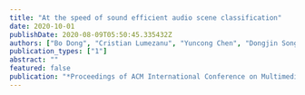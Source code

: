 ```yaml
---
title: "At the speed of sound efficient audio scene classification"
date: 2020-10-01
publishDate: 2020-08-09T05:50:45.335432Z
authors: ["Bo Dong", "Cristian Lumezanu", "Yuncong Chen", "Dongjin Song", "Takehiko Mizoguchi", "Haifeng Chen", "Latifur Khan"]
publication_types: ["1"]
abstract: ""
featured: false
publication: "*Proceedings of ACM International Conference on Multimedia Retrieval (ICMR)*"
---
```


